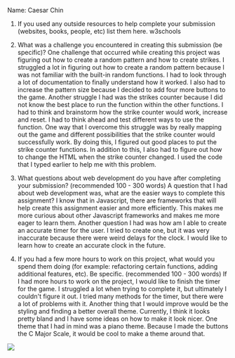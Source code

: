 Name: Caesar Chin

1. If you used any outside resources to help complete your submission (websites, books, people, etc) list them here. w3schools

2. What was a challenge you encountered in creating this submission (be specific)? One challenge that occurred while creating this project was figuring out how to create a random pattern and how to create strikes. I struggled a lot in figuring out how to create a random pattern because I was not familiar with the built-in random functions. I had to look through a lot of documentation to finally understand how it worked. I also had to increase the pattern size because I decided to add four more buttons to the game. Another struggle I had was the strikes counter because I did not know the best place to run the function within the other functions. I had to think and brainstorm how the strike counter would work, increase and reset. I had to think ahead and test different ways to use the function. One way that I overcome this struggle was by really mapping out the game and different possibilities that the strike counter would successfully work. By doing this, I figured out good places to put the strike counter functions. In addition to this, I also had to figure out how to change the HTML when the strike counter changed. I used the code that I typed earlier to help me with this problem.

3. What questions about web development do you have after completing your submission? (recommended 100 - 300 words) A question that I had about web development was, what are the easier ways to complete this assignment? I know that in Javascript, there are frameworks that will help create this assignment easier and more efficiently. This makes me more curious about other Javascript frameworks and makes me more eager to learn them. Another question I had was how am I able to create an accurate timer for the user. I tried to create one, but it was very inaccurate because there were weird delays for the clock. I would like to learn how to create an accurate clock in the future.

4. If you had a few more hours to work on this project, what would you spend them doing (for example: refactoring certain functions, adding additional features, etc). Be specific. (recommended 100 - 300 words) If I had more hours to work on the project, I would like to finish the timer for the game. I struggled a lot when trying to complete it, but ultimately I couldn't figure it out. I tried many methods for the timer, but there were a lot of problems with it. Another thing that I would improve would be the styling and finding a better overall theme. Currently, I think it looks pretty bland and I have some ideas on how to make it look nicer. One theme that I had in mind was a piano theme. Because I made the buttons the C Major Scale, it would be cool to make a theme around that.

![](https://cdn.glitch.com/cf5f84c4-6a9b-4165-b28c-af69189cac9d%2FcLjqMjD4qx.gif?v=1614296124705)